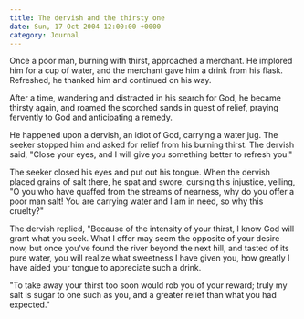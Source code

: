 ```yaml
---
title: The dervish and the thirsty one
date: Sun, 17 Oct 2004 12:00:00 +0000
category: Journal
---
```


Once a poor man, burning with thirst, approached a merchant.  He
implored him for a cup of water, and the merchant gave him a drink from
his flask.  Refreshed, he thanked him and continued on his way.

After a time, wandering and distracted in his search for God, he became
thirsty again, and roamed the scorched sands in quest of relief, praying
fervently to God and anticipating a remedy.

He happened upon a dervish, an idiot of God, carrying a water jug.  The
seeker stopped him and asked for relief from his burning thirst.  The
dervish said, "Close your eyes, and I will give you something better to
refresh you."

The seeker closed his eyes and put out his tongue.  When the dervish
placed grains of salt there, he spat and swore, cursing this injustice,
yelling, "O you who have quaffed from the streams of nearness, why do
you offer a poor man salt!  You are carrying water and I am in need, so
why this cruelty?"

The dervish replied, "Because of the intensity of your thirst, I know
God will grant what you seek.  What I offer may seem the opposite of
your desire now, but once you've found the river beyond the next hill,
and tasted of its pure water, you will realize what sweetness I have
given you, how greatly I have aided your tongue to appreciate such a
drink.

"To take away your thirst too soon would rob you of your reward; truly
my salt is sugar to one such as you, and a greater relief than what you
had expected."


